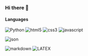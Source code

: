 ### Hi there 👋

#### Languages

![Python](https://img.shields.io/badge/python-3670A0?style=for-the-badge&logo=python&logoColor=ffdd54)
![html5](https://img.shields.io/badge/HTML5-E34F26?style=for-the-badge&logo=html5&logoColor=white)
![css3](https://img.shields.io/badge/CSS3-1572B6?style=for-the-badge&logo=css3&logoColor=white)
![javascript](https://img.shields.io/badge/JavaScript-323330?style=for-the-badge&logo=javascript&logoColor=F7DF1E)
<!-- ![typescript](https://img.shields.io/badge/TypeScript-007ACC?style=for-the-badge&logo=typescript&logoColor=white) -->
<!--![csharp](https://img.shields.io/badge/C%23-239120?style=for-the-badge&logo=c-sharp&logoColor=white)-->
<!--![swift](https://img.shields.io/badge/Swift-FA7343?style=for-the-badge&logo=swift&logoColor=white)-->
![json](https://img.shields.io/badge/json-5E5C5C?style=for-the-badge&logo=json&logoColor=white)
<!--![pug](https://img.shields.io/badge/Pug-E3C29B?style=for-the-badge&logo=pug&logoColor=black)-->
<!--![sass](https://img.shields.io/badge/Sass-CC6699?style=for-the-badge&logo=sass&logoColor=white)-->
<!--![stylus](https://img.shields.io/badge/Stylus-333333?style=for-the-badge&logo=stylus&logoColor=white)-->
![markdown](https://img.shields.io/badge/Markdown-000000?style=for-the-badge&logo=markdown&logoColor=white)
![LATEX](https://img.shields.io/badge/LATEX?logo=https%3A%2F%2Flogowik.com%2Fcontent%2Fuploads%2Fimages%2Flatex6119.logowik.com.webp)

<!---
kyracho/kyracho is a ✨ special ✨ repository because its `README.md` (this file) appears on your GitHub profile.
You can click the Preview link to take a look at your changes.
--->
